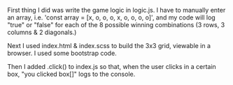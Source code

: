 First thing I did was write the game logic in logic.js.  I have to manually enter an array, i.e. 'const array = [x, o, o, o, x, o, o, o, o]', and my code will log "true" or "false" for each of the 8 possible winning combinations (3 rows, 3 columns & 2 diagonals.)

Next I used index.html & index.scss to build the 3x3 grid, viewable in a browser.  I used some bootstrap code.

Then I added .click() to index.js so that, when the user clicks in a certain box, "you clicked box[]" logs to the console.
